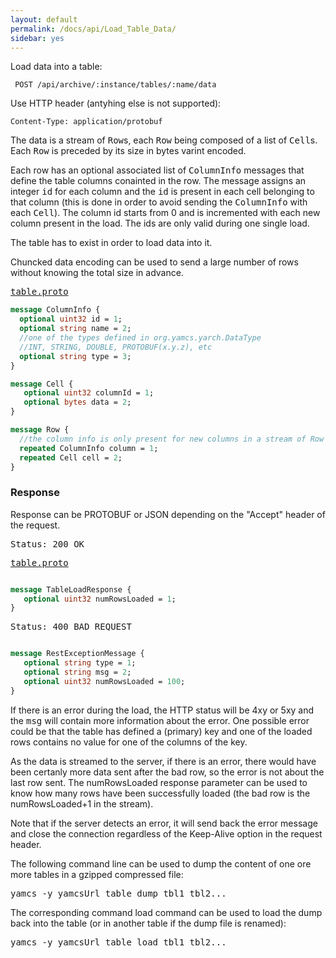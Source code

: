 ```yaml
---
layout: default
permalink: /docs/api/Load_Table_Data/
sidebar: yes
---
```


Load data into a table:

     POST /api/archive/:instance/tables/:name/data
    
Use HTTP header (antyhing else is not supported):

    Content-Type: application/protobuf

The data is a stream of <tt>Row</tt>s, each <tt>Row</tt> being composed of a list of <tt>Cell</tt>s. Each <tt>Row</tt> is preceded by its size in bytes varint encoded.

Each row has an optional associated list of <tt>ColumnInfo</tt> messages that define the table columns conainted in the row. The <ColumnInfo> message assigns an integer <tt>id</tt> for each column and the <tt>id</tt> is present in each cell belonging to that column (this is done in order to avoid sending the <tt>ColumnInfo</tt> with each <tt>Cell</tt>). The column id starts from 0 and is incremented with each new column present in the load. The ids are only valid during one single load.

The table has to exist in order to load data into it.

Chuncked data encoding can be used to send a large number of rows without knowing the total size in advance.


<pre class="r header"><a href="/docs/api/table.proto/">table.proto</a></pre>
```proto
message ColumnInfo {
  optional uint32 id = 1;
  optional string name = 2;
  //one of the types defined in org.yamcs.yarch.DataType
  //INT, STRING, DOUBLE, PROTOBUF(x.y.z), etc
  optional string type = 3; 
}

message Cell {
   optional uint32 columnId = 1; 
   optional bytes data = 2;
}

message Row {
  //the column info is only present for new columns in a stream of Row messages
  repeated ColumnInfo column = 1; 
  repeated Cell cell = 2;
}
```


### Response
Response can be PROTOBUF or JSON depending on the "Accept" header of the request.

<pre class="header">Status: 200 OK</pre>
<pre class="r header"><a href="/docs/api/table.proto/">table.proto</a></pre>
```proto

message TableLoadResponse {
   optional uint32 numRowsLoaded = 1;  
}
```
<pre class="header">Status: 400 BAD_REQUEST</pre>
```proto

message RestExceptionMessage {
   optional string type = 1;
   optional string msg = 2;
   optional uint32 numRowsLoaded = 100;
}
```

If there is an error during the load, the HTTP status will be 4xy or 5xy and the <tt>msg</tt> will contain more information about the error. One possible error could be that the table has defined a (primary) key and one of the loaded rows contains no value for one of the columns of the key.

As the data is streamed to the server, if there is an error, there would have been certanly more data sent after the bad row, so the error is not about the last row sent. The numRowsLoaded response parameter can be used to know how many rows have been successfully loaded (the bad row is the numRowsLoaded+1 in the stream).

Note that if the server detects an error, it will send back the error message and close the connection regardless of the Keep-Alive option in the request header.



<div class="hint">
The following command line can be used to dump the content of one ore more tables in a gzipped compressed file:
<pre>yamcs -y yamcsUrl table dump tbl1 tbl2...</pre>

The corresponding command load command can be used to load the dump back into the table (or in another table if the dump file is renamed):
<pre>yamcs -y yamcsUrl table load tbl1 tbl2...</pre>

